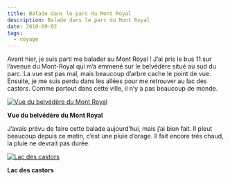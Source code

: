 ```yaml
---
title: Balade dans le parc du Mont Royal
description: Balade dans le parc du Mont Royal
date: 2018-09-02
tags:
  - voyage
---
```


Avant hier, je suis parti me balader au Mont Royal ! J’ai pris le bus 11 sur l’avenue du Mont-Royal qui m’a emmené sur le belvédère situé au sud du parc. La vue est pas mal, mais beaucoup d’arbre cache le point de vue. Ensuite, je me suis perdu dans les allées pour me retrouver au lac des castors. Comme partout dans cette ville, il n’y a pas beaucoup de monde.

 [![Vue du belvédère du Mont Royal](img/8fa14fd3-7102-4256-8ec7-b6563f13a229_IMGP.jpg?1659623976)](img/8fa14fd3-7102-4256-8ec7-b6563f13a229_IMGP.jpg)

**Vue du belvédère du Mont Royal**

J’avais prévu de faire cette balade aujourd’hui, mais j’ai bien fait. Il pleut beaucoup depuis ce matin, c’est une pluie d’orage. Il fait encore très chaud, la pluie ne devrait pas durée.

 [![Lac des castors](img/9da44c0d-8a12-4b04-b93a-10b4e47c2104_IMGP.jpg?1659623978)](img/9da44c0d-8a12-4b04-b93a-10b4e47c2104_IMGP.jpg)

**Lac des castors**